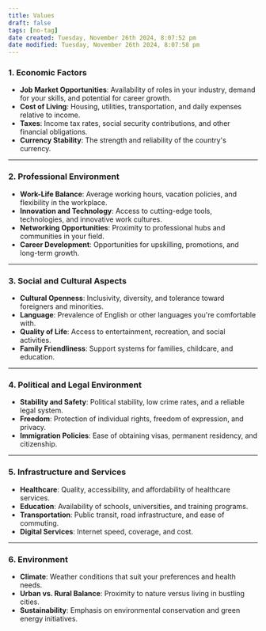 ```yaml
---
title: Values
draft: false
tags: [no-tag]
date created: Tuesday, November 26th 2024, 8:07:52 pm
date modified: Tuesday, November 26th 2024, 8:07:58 pm
---
```


### **1. Economic Factors**

- **Job Market Opportunities**: Availability of roles in your industry, demand for your skills, and potential for career growth.
- **Cost of Living**: Housing, utilities, transportation, and daily expenses relative to income.
- **Taxes**: Income tax rates, social security contributions, and other financial obligations.
- **Currency Stability**: The strength and reliability of the country's currency.

---

### **2. Professional Environment**

- **Work-Life Balance**: Average working hours, vacation policies, and flexibility in the workplace.
- **Innovation and Technology**: Access to cutting-edge tools, technologies, and innovative work cultures.
- **Networking Opportunities**: Proximity to professional hubs and communities in your field.
- **Career Development**: Opportunities for upskilling, promotions, and long-term growth.

---

### **3. Social and Cultural Aspects**

- **Cultural Openness**: Inclusivity, diversity, and tolerance toward foreigners and minorities.
- **Language**: Prevalence of English or other languages you're comfortable with.
- **Quality of Life**: Access to entertainment, recreation, and social activities.
- **Family Friendliness**: Support systems for families, childcare, and education.

---

### **4. Political and Legal Environment**

- **Stability and Safety**: Political stability, low crime rates, and a reliable legal system.
- **Freedom**: Protection of individual rights, freedom of expression, and privacy.
- **Immigration Policies**: Ease of obtaining visas, permanent residency, and citizenship.

---

### **5. Infrastructure and Services**

- **Healthcare**: Quality, accessibility, and affordability of healthcare services.
- **Education**: Availability of schools, universities, and training programs.
- **Transportation**: Public transit, road infrastructure, and ease of commuting.
- **Digital Services**: Internet speed, coverage, and cost.

---

### **6. Environment**

- **Climate**: Weather conditions that suit your preferences and health needs.
- **Urban vs. Rural Balance**: Proximity to nature versus living in bustling cities.
- **Sustainability**: Emphasis on environmental conservation and green energy initiatives.
